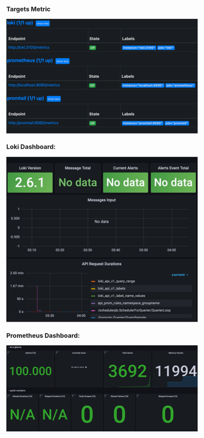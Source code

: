 ### **Targets Metric**
![target](screenshots/target.png)

### **Loki Dashboard**:
![loki dashboard](screenshots/lokiDashboard.png)

### **Prometheus Dashboard**:
![prom dashboard](screenshots/prometheusDashboard.png)
